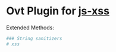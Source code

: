 # Ovt Plugin for [js-xss](https://github.com/leizongmin/js-xss)

Extended Methods:

```bash
### String sanitizers
# xss
```
